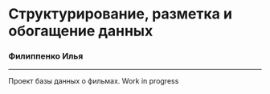 # Структурирование, разметка и обогащение данных
### Филиппенко Илья

--- 

Проект базы данных о фильмах.
Work in progress